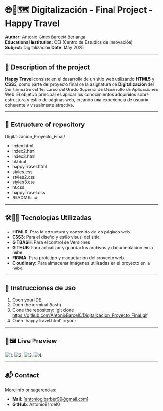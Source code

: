 # 🌐🏰🗺️ Digitalización - Final Project - Happy Travel

**Author:** Antonio Ginés Barceló Berlanga  
**Educational Institution:** CEI (Centro de Estudios de Innovación)  
**Subject:** Digitalización 
**Date:** May 2025

---

## 📌 Description of the project

**Happy Travel** consiste en el desarrollo de un sitio web utilizando **HTML5** y **CSS3**, como parte del proyecto final de la asignatura de **Digitalización** del 3er trimestre del 1er curso del Grado Superior de Desarrollo de Aplicaciones Web. El objetivo principal es aplicar los conocimientos adquiridos sobre estructura y estilo de páginas web, creando una experiencia de usuario coherente y visualmente atractiva.

---

## 📁 Estructure of repository

Digitalizacion_Proyecto_Final/
- index.html
- index2.html
- index3.html
- ht.html
- happyTravel.html
- styles.css
- styles2.css
- styles3.css
- ht.css
- happyTravel.css
- README.md

---

## 🛠️👩‍💻 Tecnologías Utilizadas

- **HTML5**: Para la estructura y contenido de las páginas web.
- **CSS3**: Para el diseño y estilo visual del sitio.
- **GITBASH**: Para el control de Versiones
- **GITHUB**: Para actualizar y guardar los archivos y documentacion en la nube.
- **FIGMA**: Para prototipo y maquetación del proyecto web.
- **Cloudinary**: Para almacenar imágenes utilizadas en el proyecto en la nube.

---

## 🚀 Instrucciones de uso

1. Open your IDE.
2. Open the terminal(Bash)
3. Clone the repository:
   'git clone https://github.com/AntonioBarcel0/Digitalizacion_Proyecto_Final.git'
4. Open 'happyTravel.html' in your

---

## 👀🖼️ Live Preview

![1.](https://res.cloudinary.com/duw8e1ydz/image/upload/v1747591677/Captura_de_pantalla_2025-05-18_a_las_19.41.47_l6vxul.png)
![2.](https://res.cloudinary.com/duw8e1ydz/image/upload/v1747591677/Captura_de_pantalla_2025-05-18_a_las_19.42.10_pkbvhg.png)
![3.](https://res.cloudinary.com/duw8e1ydz/image/upload/v1747591677/Captura_de_pantalla_2025-05-18_a_las_19.42.37_ez0oo7.png)
![4.](https://res.cloudinary.com/duw8e1ydz/image/upload/v1747591677/Captura_de_pantalla_2025-05-18_a_las_19.42.58_frhzml.png)

---

## 📬 Contact
 
More info or sugerencias: 
- **Mail**: [antoniogibarber99@gmail.com]
- **GitHub**: AntonioBarcel0
  
